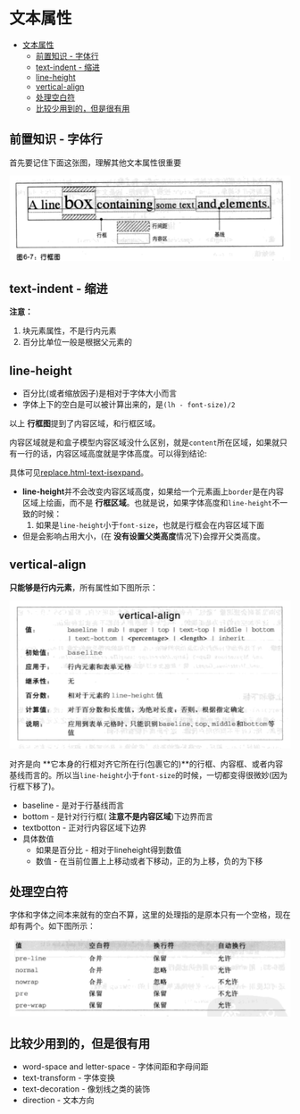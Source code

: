 # 文本属性

<!-- TOC -->

- [文本属性](#文本属性)
  - [前置知识 - 字体行](#前置知识---字体行)
  - [text-indent - 缩进](#text-indent---缩进)
  - [line-height](#line-height)
  - [vertical-align](#vertical-align)
  - [处理空白符](#处理空白符)
  - [比较少用到的，但是很有用](#比较少用到的但是很有用)

<!-- /TOC -->

## 前置知识 - 字体行

首先要记住下面这张图，理解其他文本属性很重要

![line-height](https://raw.githubusercontent.com/JiangWeixian/JS-Books/master/CSS%E6%9D%83%E5%A8%81%E6%8C%87%E5%8D%97/CSS%E6%96%87%E6%9C%AC%E5%B1%9E%E6%80%A7/img/lineheight.PNG)

## text-indent - 缩进

**注意：**

1. 块元素属性，不是行内元素
2. 百分比单位一般是根据父元素的

## line-height

* 百分比(或者缩放因子)是相对于字体大小而言
* 字体上下的空白是可以被计算出来的，是`(lh - font-size)/2`

以上 **行框图**提到了内容区域，和行框区域。

内容区域就是和盒子模型内容区域没什么区别，就是`content`所在区域，如果就只有一行的话，内容区域高度就是字体高度。可以得到结论: 

具体可见[replace.html-text-isexpand](https://github.com/JiangWeixian/JS-Books/blob/master/CSS%E6%9D%83%E5%A8%81%E6%8C%87%E5%8D%97/CSS%E5%9F%BA%E6%9C%AC%E8%A7%86%E8%A7%89%E6%A0%BC%E5%BC%8F%E5%8C%96/replace.html)。

* **line-height**并不会改变内容区域高度，如果给一个元素画上`border`是在内容区域上绘画，而不是 **行框区域**。也就是说，如果字体高度和`line-height`不一致的时候：
  1. 如果是`line-height`小于`font-size`，也就是行框会在内容区域下面
* 但是会影响占用大小，(在 **没有设置父类高度**情况下)会撑开父类高度。

## vertical-align

**只能够是行内元素**，所有属性如下图所示：

![verticalalign](https://raw.githubusercontent.com/JiangWeixian/JS-Books/master/CSS%E6%9D%83%E5%A8%81%E6%8C%87%E5%8D%97/CSS%E6%96%87%E6%9C%AC%E5%B1%9E%E6%80%A7/img/verticalalign.PNG)

对齐是向 **它本身的行框对齐它所在行(包裹它的)**的行框、内容框、或者内容基线而言的。所以当`line-height`小于`font-size`的时候，一切都变得很微妙(因为行框下移了)。

* baseline - 是对于行基线而言
* bottom - 是针对行行框( **注意不是内容区域**)下边界而言
* textbotton - 正对行内容区域下边界
* 具体数值
  * 如果是百分比 - 相对于lineheight得到数值
  * 数值 - 在当前位置上上移动或者下移动，正的为上移，负的为下移

## 处理空白符

字体和字体之间本来就有的空白不算，这里的处理指的是原本只有一个空格，现在却有两个。如下图所示：

![处理空白和黄行](https://raw.githubusercontent.com/JiangWeixian/JS-Books/master/CSS%E6%9D%83%E5%A8%81%E6%8C%87%E5%8D%97/CSS%E6%96%87%E6%9C%AC%E5%B1%9E%E6%80%A7/img/whitespace.PNG)


## 比较少用到的，但是很有用

* word-space and letter-space - 字体间距和字母间距
* text-transform - 字体变换
* text-decoration - 像划线之类的装饰
* direction - 文本方向